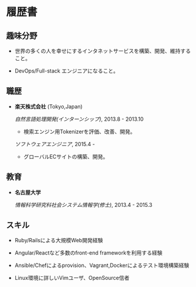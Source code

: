履歴書
===============

趣味分野
---------

*  世界の多くの人を幸せにするインタネットサービスを構築、開発、維持すること。

*  DevOps/Full-stack エンジニアになること。

職歴
---------------

*   **楽天株式会社** (Tokyo,Japan)

    *自然言語処理開発(インターンシップ)*, 2013.8 - 2013.10

    - 検索エンジン用Tokenizerを評価、改善、開発。

    *ソフトウェアエンジニア*, 2015.4 -

    - グローバルECサイトの構築、開発。


教育
---------

*   **名古屋大学**

    *情報科学研究科社会システム情報学(修士)*, 2013.4 - 2015.3


スキル
------

*  Ruby/Railsによる大規模Web開発経験

*  Angular/Reactなど多数のfront-end frameworkを利用する経験

*  Ansible/Chefによるprovision、Vagrant,Dockerによるテスト環境構築経験

*  Linux環境に詳しいVimユーザ、OpenSource信者

